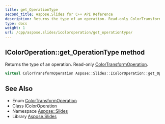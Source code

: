 ```yaml
---
title: get_OperationType
second_title: Aspose.Slides for C++ API Reference
description: Returns the type of an operation. Read-only ColorTransformOperation.
type: docs
weight: 1
url: /cpp/aspose.slides/icoloroperation/get_operationtype/
---
```

## IColorOperation::get_OperationType method


Returns the type of an operation. Read-only [ColorTransformOperation](../../colortransformoperation/).

```cpp
virtual ColorTransformOperation Aspose::Slides::IColorOperation::get_OperationType()=0
```

## See Also

* Enum [ColorTransformOperation](../../colortransformoperation/)
* Class [IColorOperation](../)
* Namespace [Aspose::Slides](../../)
* Library [Aspose.Slides](../../../)
